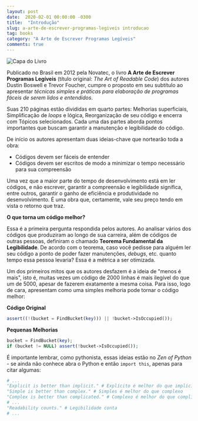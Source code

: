 ```yaml
---
layout: post
date:  2020-02-01 00:00:00 -0300
title:  "Introdução"
slug: a-arte-de-escrever-programas-legiveis introducao
tag: books
category: "A Arte de Escrever Programas Legíveis"
comments: true
---
```


![Capa do Livro](../assets/img/a-arte-de-escrever-programas-legíveis.jpg)

Publicado no Brasil em 2012 pela Novatec, o livro **A Arte de Escrever Programas Legíveis** (título original: *The Art of Readable Code*) dos autores Dustin Boswell e Trevor Foucher, cumpre o proposto em seu subtítulo ao apresentar *técnicas simples e práticas para elaboração de programas fáceis de serem lidos e entendidos*.

Suas 210 páginas estão divididas em quarto partes: Melhorias superficiais, Simplificação de *loops* e lógica, Reorganização de seu código e encerra com Tópicos selecionados. Cada uma das partes aborda pontos importantes que buscam garantir a manutenção e legibilidade do código.

De início os autores apresentam duas ideias-chave que nortearão toda a obra:

- Códigos devem ser fáceis de entender
- Códigos devem ser escritos de modo a minimizar o tempo necessário para sua compreensão

Uma vez que a maior parte do tempo de desenvolvimento está em ler códigos, e não escrever, garantir a compreensão e legibilidade significa, entre outros, garantir o ganho de eficiência e produtividade no desenvolvimento. É uma obra que, certamente, vale seu preço tendo em vista o retorno que traz.


**O que torna um código melhor?**

Essa é a primeira pergunta respondida pelos autores. Ao analisar vários dos códigos que produziram ao longo de sua carreira, além de códigos de outras pessoas, definiram o chamado **Teorema Fundamental da Legibilidade**. De acordo com o teorema, caso você pedisse para alguém ler seu código a ponto de poder fazer manutenções, *debugs*, etc. quanto tempo essa pessoa levaria? Essa é a métrica a ser otimizada.

Um dos primeiros mitos que os autores desfazem é a ideia de "menos é mais", isto é, muitas vezes um código de 2000 linhas é mais ilegível do que um de 5000, apesar de fazerem exatamente a mesma coisa. Para isso, logo de cara, apresentam como uma simples melhoria pode tornar o código melhor:

**Código Original**
```php
assert((!(bucket = FindBucket(key))) || !bucket->IsOccupied());
```

**Pequenas Melhorias**
```php
bucket = FindBucket(key);
if (bucket != NULL) assert(!bucket->IsOccupied());
```

É importante lembrar, como pythonista, essas ideias estão no *Zen of Python* - se ainda não conhece abra o Python e então `import this`, apenas para citar algumas:

```python
# ...
"Explicit is better than implicit." # Explícito é melhor do que implícito
"Simple is better than complex." # Simples é melhor do que complexo
"Complex is better than complicated." # Complexo é melhor do que complicado
# ...
"Readability counts." # Legibilidade conta
# ...
```
